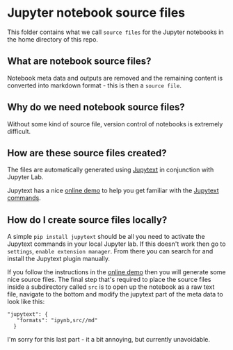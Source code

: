 # Jupyter notebook source files

This folder contains what we call `source files` for the Jupyter notebooks in the home directory of this repo.

## What are notebook source files?

Notebook meta data and outputs are removed and the remaining content is converted into markdown format - this is then a `source file`.

## Why do we need notebook source files?
Without some kind of source file, version control of notebooks is extremely difficult.

## How are these source files created?

The files are automatically generated using [Jupytext](https://github.com/mwouts/jupytext) in conjunction with Jupyter Lab.

Jupytext has a nice [online demo](https://mybinder.org/v2/gh/mwouts/jupytext/master?urlpath=lab/tree/demo/get_started.ipynb) to help you get familiar with the [Jupytext commands](https://github.com/mwouts/jupytext#jupytext-commands-in-jupyterlab).



## How do I create source files locally?

A simple `pip install jupytext` should be all you need to activate the Jupytext commands in your local Jupyter lab. If this doesn't work then go to `settings`, `enable extension manager`. From there you can search for and install the Jupytext plugin manually.

If you follow the instructions in the [online demo](https://mybinder.org/v2/gh/mwouts/jupytext/master?urlpath=lab/tree/demo/get_started.ipynb)  then you will generate some nice source files. The final step that's required to place the source files inside a subdirectory called `src` is to open up the notebook as a raw text file, navigate to the bottom and modify the jupytext part of the meta data to look like this:

```
"jupytext": {
   "formats": "ipynb,src//md"
  }
```

I'm sorry for this last part - it a bit annoying, but currently unavoidable.
